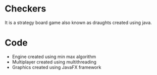 # Checkers
It is a strategy board game also known as draughts created using java.
<h1>Code</h1>
 <ul>
  <li>Engine created using min max algorithm</li>
  <li>Multiplayer created using multithreading</li>
  <li>Graphics created using JavaFX framework</li>
</ul>

